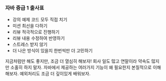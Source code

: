 ### 자바 중급 1 출사표
- 강의 예제 코드 모두 직접 치기
- 미션 최선을 다하기
- 리뷰 적극적으로 진행하기
- 리뷰 내용 수정하여 반영하기
- 스트레스 받지 않기
- 더 나은 방식이 있을지 한번씩만 더 고민하기

지금처럼만 해도 좋지만, 조금 더 열심히 해보자! 회사 일도 많고 연말이라 약속도 많지만 소홀히 하지 말자.
자바에서 제공하는 여러가지 기능이 왜 필요한지 본질적으로 이해해보자.
예외처리도 조금 더 깊이있게 배워보자.